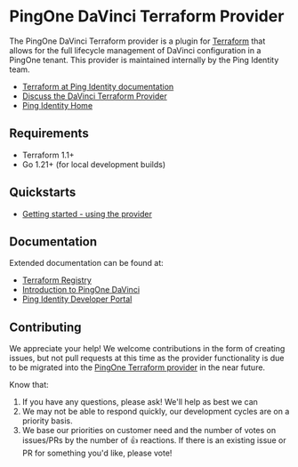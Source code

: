# PingOne DaVinci Terraform Provider

The PingOne DaVinci Terraform provider is a plugin for [Terraform](https://www.terraform.io/) that allows for the full lifecycle management of DaVinci configuration in a PingOne tenant. This provider is maintained internally by the Ping Identity team.

* [Terraform at Ping Identity documentation](https://terraform.pingidentity.com)
* [Discuss the DaVinci Terraform Provider](https://support.pingidentity.com/s/topic/0TO1W000000IF30WAG/pingdevops)
* [Ping Identity Home](https://www.pingidentity.com/en.html)

## Requirements
* Terraform 1.1+
* Go 1.21+ (for local development builds)

## Quickstarts

* [Getting started - using the provider](https://registry.terraform.io/providers/pingidentity/davinci/latest/docs)

## Documentation

Extended documentation can be found at:
* [Terraform Registry](https://registry.terraform.io/providers/pingidentity/davinci/latest/docs)
* [Introduction to PingOne DaVinci](https://docs.pingidentity.com/r/en-us/davinci/davinci_introduction)
* [Ping Identity Developer Portal](https://developer.pingidentity.com/en.html)

## Contributing

We appreciate your help!  We welcome contributions in the form of creating issues, but not pull requests at this time as the provider functionality is due to be migrated into the [PingOne Terraform provider](https://github.com/pingidentity/terraform-provider-pingone) in the near future.

Know that:
1. If you have any questions, please ask!  We'll help as best we can
2. We may not be able to respond quickly, our development cycles are on a priority basis.
3. We base our priorities on customer need and the number of votes on issues/PRs by the number of 👍 reactions.  If there is an existing issue or PR for something you'd like, please vote!
